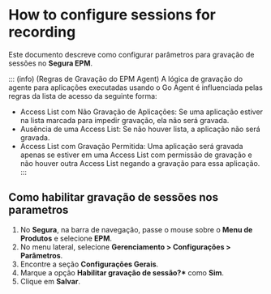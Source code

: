 # How to configure sessions for recording

Este documento descreve como configurar parâmetros para gravação de sessões no **Segura EPM**.

::: (info) (Regras de Gravação do EPM Agent) 
A lógica de gravação do agente para aplicações executadas usando o Go Agent é influenciada pelas regras da lista de acesso da seguinte forma:

* Access List com Não Gravação de Aplicações: Se uma aplicação estiver na lista marcada para impedir gravação, ela não será gravada.  
* Ausência de uma Access List: Se não houver lista, a aplicação não será gravada.  
* Access List com Gravação Permitida: Uma aplicação será gravada apenas se estiver em uma Access List com permissão de gravação e não houver outra Access List negando a gravação para essa aplicação.
:::

## Como habilitar gravação de sessões nos parametros

1. No **Segura**, na barra de navegação, passe o mouse sobre o **Menu de Produtos** e selecione **EPM**.  
2. No menu lateral, selecione **Gerenciamento \> Configurações \> Parâmetros**.  
3. Encontre a seção **Configurações Gerais**.  
4. Marque a opção **Habilitar gravação de sessão?\*** como **Sim**.  
5. Clique em **Salvar**.
